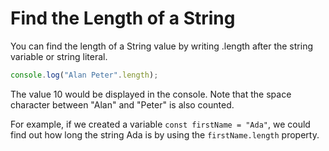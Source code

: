 # Find the Length of a String
You can find the length of a String value by writing .length after the string variable or string literal.
```javascript
console.log("Alan Peter".length);
```
The value 10 would be displayed in the console. Note that the space character between "Alan" and "Peter" is also counted.

For example, if we created a variable ```const firstName = "Ada"```, we could find out how long the string Ada is by using the ```firstName.length``` property.
